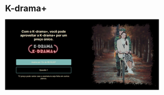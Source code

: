 # K-drama+
  <a href="https://k-drama-euf1pv0m9-maducarval.vercel.app/?vercelToolbarCode=48oYI4UDHOtqfeQ"><img src="assets/Capa.PNG" alt=""></a>

  

